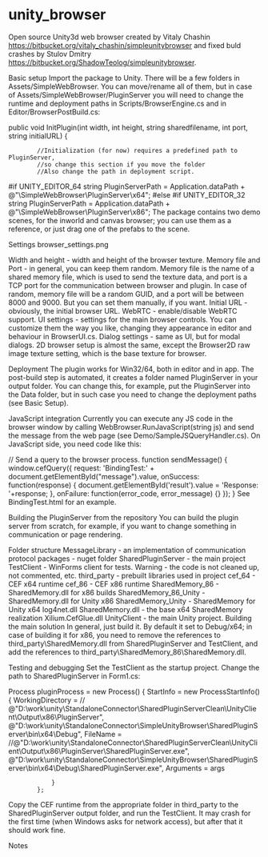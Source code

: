 # unity_browser
Open source Unity3d web browser created by Vitaly Chashin https://bitbucket.org/vitaly_chashin/simpleunitybrowser and fixed buld crashes by Stulov Dmitry https://bitbucket.org/ShadowTeolog/simpleunitybrowser. 

Basic setup
Import the package to Unity. There will be a few folders in Assets/SimpleWebBrowser. You can move/rename all of them, but in case of Assets/SimpleWebBrowser/PluginServer you will need to change the runtime and deployment paths in Scripts/BrowserEngine.cs and in Editor/BrowserPostBuild.cs:

 public void InitPlugin(int width, int height, string sharedfilename, int port, string initialURL)
        {

            //Initialization (for now) requires a predefined path to PluginServer,
            //so change this section if you move the folder
            //Also change the path in deployment script.

#if UNITY_EDITOR_64
            string PluginServerPath = Application.dataPath + @"\SimpleWebBrowser\PluginServer\x64";
#else
#if UNITY_EDITOR_32
        string PluginServerPath = Application.dataPath + @"\SimpleWebBrowser\PluginServer\x86";
The package contains two demo scenes, for the inworld and canvas browser; you can use them as a reference, or just drag one of the prefabs to the scene.

Settings
browser_settings.png

Width and height - width and height of the browser texture.
Memory file and Port - in general, you can keep them random. Memory file is the name of a shared memory file, which is used to send the texture data, and port is a TCP port for the communication between browser and plugin. In case of random, memory file will be a random GUID, and a port will be between 8000 and 9000. But you can set them manually, if you want.
Initial URL - obviously, the initial browser URL.
WebRTC - enable/disable WebRTC support.
UI settings - settings for the main browser controls. You can customize them the way you like, changing they appearance in editor and behaviour in BrowserUI.cs.
Dialog settings - same as UI, but for modal dialogs.
2D browser setup is almost the same, except the Browser2D raw image texture setting, which is the base texture for browser.

Deployment
The plugin works for Win32/64, both in editor and in app. The post-build step is automated, it creates a folder named PluginServer in your output folder. You can change this, for example, put the PluginServer into the Data folder, but in such case you need to change the deployment paths (see Basic Setup).

JavaScript integration
Currently you can execute any JS code in the browser window by calling WebBrowser.RunJavaScript(string js) and send the message from the web page (see Demo/SampleJSQueryHandler.cs). On JavaScript side, you need code like this:

// Send a query to the browser process.
function sendMessage() {
  window.cefQuery({
    request: 'BindingTest:' + document.getElementById("message").value,
    onSuccess: function(response) {
      document.getElementById('result').value = 'Response: '+response;
    },
    onFailure: function(error_code, error_message) {}
  });
}
See BindingTest.html for an example.

Building the PluginServer from the repository
You can build the plugin server from scratch, for example, if you want to change something in communication or page rendering.

Folder structure
MessageLibrary - an implementation of communication protocol
packages - nuget folder
SharedPluginServer - the main project
TestClient - WinForms client for tests. Warning - the code is not cleaned up, not commented, etc.
third_party - prebuilt libraries used in project
cef_64 - CEF x64 runtime
cef_86 - CEF x86 runtime
SharedMemory_86 - SharedMemory.dll for x86 builds
SharedMemory_86_Unity - SharedMemory.dll for Unity x86
SharedMemory_Unity - SharedMemory for Unity x64
log4net.dll
SharedMemory.dll - the base x64 SharedMemory realization
Xilium.CefGlue.dll
UnityClient - the main Unity project.
Building the main solution
In general, just build it. By default it set to Debug/x64; in case of building it for x86, you need to remove the references to third_party\SharedMemory.dll from SharedPluginServer and TestClient, and add the references to third_party\SharedMemory_86\SharedMemory.dll.

Testing and debugging
Set the TestClient as the startup project. Change the path to SharedPluginServer in Form1.cs:

Process pluginProcess = new Process()
            {
                StartInfo = new ProcessStartInfo()
                {
                    WorkingDirectory =
                        //  @"D:\work\unity\StandaloneConnector\SharedPluginServerClean\UnityClient\Output\x86\PluginServer",
                        @"D:\work\unity\StandaloneConnector\SimpleUnityBrowser\SharedPluginServer\bin\x64\Debug",
                    FileName =
                     //@"D:\work\unity\StandaloneConnector\SharedPluginServerClean\UnityClient\Output\x86\PluginServer\SharedPluginServer.exe",
                        @"D:\work\unity\StandaloneConnector\SimpleUnityBrowser\SharedPluginServer\bin\x64\Debug\SharedPluginServer.exe",
                    Arguments = args

                }
            };
Copy the CEF runtime from the appropriate folder in third_party to the SharedPluginServer output folder, and run the TestClient. It may crash for the first time (when Windows asks for network access), but after that it should work fine.

Notes
